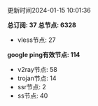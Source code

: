 更新时间2024-01-15 10:01:36

**总订阅: 37**
**总节点: 6328**
- vless节点: 27

**google ping有效节点: 114**
- v2ray节点: 58
- trojan节点: 14
- ssr节点: 2
- ss节点: 40
